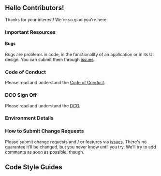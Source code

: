 ## Hello Contributors!

Thanks for your interest!
We're so glad you're here.

### Important Resources

#### Bugs

Bugs are problems in code, in the functionality of an application or in its UI design.
You can submit them through [issues].

### Code of Conduct

Please read and understand the [Code of Conduct].

### DCO Sign Off

Please read and understand the [DCO].

### Environment Details

### How to Submit Change Requests

Please submit change requests and / or features via [issues].
There's no guarantee it'll be changed, but you never know until you try.
We'll try to add comments as soon as possible, though.

## Code Style Guides

[dco]: DCO.md
[code of conduct]: https://github.com/tinkerbell/.github/blob/main/code_of_conduct.md
[issues]: https://github.com/tinkerbell/tinkerbell-docs/issues
